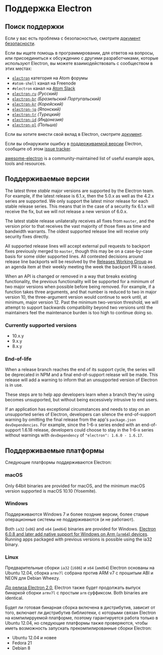 # Поддержка Electron

## Поиск поддержки

Если у вас есть проблема с безопасностью, смотрите [документ безопасности](https://github.com/electron/electron/tree/master/SECURITY.md).

Если вы ищете помощь в программировании, для ответов на вопросы, или присоединиться к обсуждению с другими разработчиками, которые используют Electron, вы можете взаимодействовать с сообществом в этих местах:
- [`electron`](https://discuss.atom.io/c/electron) категория на Atom форумы
- `#atom-shell` канал на Freenode
- `#electron` канал на [Atom Slack](https://discuss.atom.io/t/join-us-on-slack/16638?source_topic_id=25406)
- [`electron-ru`](https://telegram.me/electron_ru) *(Русский)*
- [`electron-br`](https://electron-br.slack.com) *(Бразильский Португальский)*
- [`electron-kr`](https://electron-kr.github.io/electron-kr) *(Корейский)*
- [`electron-jp`](https://electron-jp.slack.com) *(Японский)*
- [`electron-tr`](https://electron-tr.herokuapp.com) *(Турецкий)*
- [`electron-id`](https://electron-id.slack.com) *(Индонезия)*
- [`electron-pl`](https://electronpl.github.io) *(Польша)*

Если вы хотите внести свой вклад в Electron, смотрите [документ](https://github.com/electron/electron/blob/master/CONTRIBUTING.md).

Если вы обнаружили ошибку в [поддерживаемой версии](#supported-versions) Electron, сообщите об этом [issue tracker](../development/issues.md).

[awesome-electron](https://github.com/sindresorhus/awesome-electron) is a community-maintained list of useful example apps, tools and resources.

## Поддерживаемые версии

The latest three *stable* major versions are supported by the Electron team. For example, if the latest release is 6.1.x, then the 5.0.x as well as the 4.2.x series are supported.  We only support the latest minor release for each stable release series.  This means that in the case of a security fix 6.1.x will receive the fix, but we will not release a new version of 6.0.x.

The latest stable release unilaterally receives all fixes from `master`, and the version prior to that receives the vast majority of those fixes as time and bandwidth warrants. The oldest supported release line will receive only security fixes directly.

All supported release lines will accept external pull requests to backport fixes previously merged to `master`, though this may be on a case-by-case basis for some older supported lines. All contested decisions around release line backports will be resolved by the [Releases Working Group](https://github.com/electron/governance/tree/master/wg-releases) as an agenda item at their weekly meeting the week the backport PR is raised.

When an API is changed or removed in a way that breaks existing functionality, the previous functionality will be supported for a minimum of two major versions when possible before being removed. For example, if a function takes three arguments, and that number is reduced to two in major version 10, the three-argument version would continue to work until, at minimum, major version 12. Past the minimum two-version threshold, we will attempt to support backwards compatibility beyond two versions until the maintainers feel the maintenance burden is too high to continue doing so.

### Currently supported versions
- 10.x.y
- 9.x.y
- 8.x.y

### End-of-life

When a release branch reaches the end of its support cycle, the series will be deprecated in NPM and a final end-of-support release will be made. This release will add a warning to inform that an unsupported version of Electron is in use.

These steps are to help app developers learn when a branch they're using becomes unsupported, but without being excessively intrusive to end users.

If an application has exceptional circumstances and needs to stay on an unsupported series of Electron, developers can silence the end-of-support warning by omitting the final release from the app's `package.json` `devDependencies`. For example, since the 1-6-x series ended with an end-of-support 1.6.18 release, developers could choose to stay in the 1-6-x series without warnings with `devDependency` of `"electron": 1.6.0 - 1.6.17`.

## Поддерживаемые платформы

Следующие платформы поддерживаются Electron:

### macOS

Only 64bit binaries are provided for macOS, and the minimum macOS version supported is macOS 10.10 (Yosemite).

### Windows

Поддерживаются Windows 7 и более поздние версии, более старые операционные системы не поддерживаются (и не работают).

Both `ia32` (`x86`) and `x64` (`amd64`) binaries are provided for Windows. [Electron 6.0.8 and later add native support for Windows on Arm (`arm64`) devices](windows-arm.md). Running apps packaged with previous versions is possible using the ia32 binary.

### Linux

Предварительные сборки `ia32` (`i686`) и `x64` (`amd64`) Electron основаны на Ubuntu 12.04, сборка `armv7l` собрана против ARM v7 с прошитым ABI и NEON для Debian Wheezy.

[До релиза Electron 2.0][arm-breaking-change], Electron также будет продолжать выпуск бинаркой сборки `armv7l` с простым `arm` суффиксом. Both binaries are identical.

Будет ли готовая бинарная сборка включена в дистрибутив, зависит от того, включает ли дистрибутив библиотеки, с которыми связан Electron на компилирруемой платформе, поэтому гарантируется работа только в Ubuntu 12.04, но следующие платформы также проверяются, чтобы иметь возможность запускать прекомпилированные сборки Electron:

* Ubuntu 12.04 и новее
* Fedora 21
* Debian 8

[arm-breaking-change]: ../breaking-changes.md#duplicate-arm-assets
